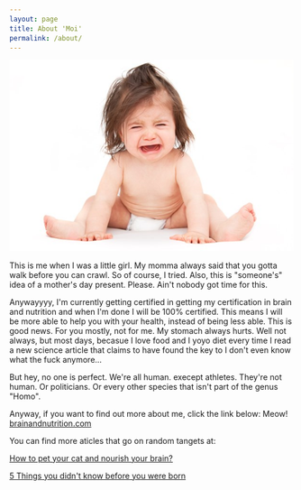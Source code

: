 ```yaml
---
layout: page
title: About 'Moi'
permalink: /about/
---
```


![Beatrice](\images\beatrice.jpeg)

This is me when I was a little girl. My momma always said that you gotta walk before you can crawl. So of course, I tried. Also, this is "someone's" idea of a mother's day present. Please. Ain't nobody got time for this.

Anywayyyy, I'm currently getting certified in getting my certification in brain and nutrition and when I'm done I will be 100% certified. This means I will be more able to help you with your health, instead of being less able. This is good news. For you mostly, not for me. My stomach always hurts. Well not always, but most days, becasue I love food and I yoyo diet every time I read a new science article that claims to have found the key to I don't even know what the fuck anymore...

But hey, no one is perfect. We're all human. execept athletes. They're not human. Or politicians. Or every other species that isn't part of the genus "Homo".

Anyway, if you want to find out more about me, click the link below: Meow!    
[brainandnutrition.com](https://example.com/)

You can find more aticles that go on random tangets at:

[How to pet your cat and nourish your brain?](https://myexample.com)

[5 Things you didn't know before you were born](https://example.com)
